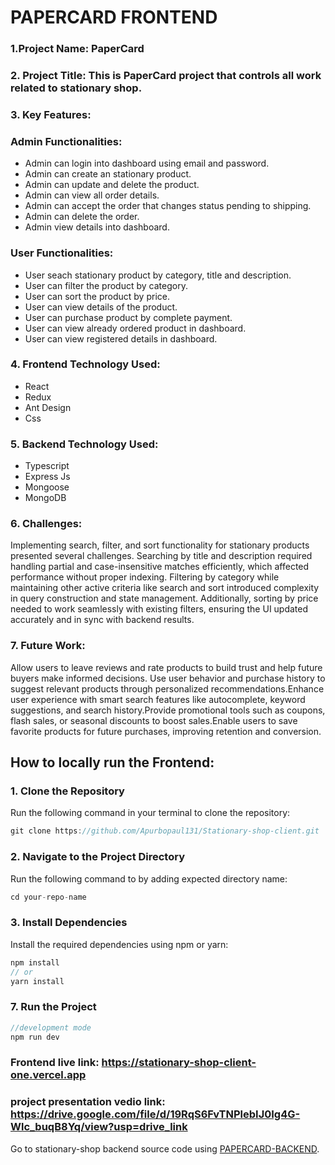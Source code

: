 # PAPERCARD FRONTEND

### 1.Project Name: PaperCard

### 2. Project Title: This is PaperCard project that controls all work related to stationary shop.

### 3. Key Features:

### Admin Functionalities:

- Admin can login into dashboard using email and password.
- Admin can create an stationary product.
- Admin can update and delete the product.
- Admin can view all order details.
- Admin can accept the order that changes status pending to shipping.
- Admin can delete the order.
- Admin view details into dashboard.

### User Functionalities:

- User seach stationary product by category, title and description.
- User can filter the product by category.
- User can sort the product by price.
- User can view details of the product.
- User can purchase product by complete payment.
- User can view already ordered product in dashboard.
- User can view registered details in dashboard.

### 4. Frontend Technology Used:

- React
- Redux
- Ant Design
- Css

### 5. Backend Technology Used:

- Typescript
- Express Js
- Mongoose
- MongoDB

### 6. Challenges:

Implementing search, filter, and sort functionality for stationary products presented several challenges. Searching by title and description required handling partial and case-insensitive matches efficiently, which affected performance without proper indexing. Filtering by category while maintaining other active criteria like search and sort introduced complexity in query construction and state management. Additionally, sorting by price needed to work seamlessly with existing filters, ensuring the UI updated accurately and in sync with backend results.

### 7. Future Work:

Allow users to leave reviews and rate products to build trust and help future buyers make informed decisions. Use user behavior and purchase history to suggest relevant products through personalized recommendations.Enhance user experience with smart search features like autocomplete, keyword suggestions, and search history.Provide promotional tools such as coupons, flash sales, or seasonal discounts to boost sales.Enable users to save favorite products for future purchases, improving retention and conversion.

## How to locally run the Frontend:

### 1. Clone the Repository

Run the following command in your terminal to clone the repository:

```javascript
git clone https://github.com/Apurbopaul131/Stationary-shop-client.git
```

### 2. Navigate to the Project Directory

Run the following command to by adding expected directory name:

```javascript
cd your-repo-name
```

### 3. Install Dependencies

Install the required dependencies using npm or yarn:

```javascript
npm install
// or
yarn install
```

### 7. Run the Project

```javascript
//development mode
npm run dev
```

### Frontend live link: https://stationary-shop-client-one.vercel.app

### project presentation vedio link: https://drive.google.com/file/d/19RqS6FvTNPlebIJ0Ig4G-Wlc_buqB8Yq/view?usp=drive_link

Go to stationary-shop backend source code using [PAPERCARD-BACKEND](https://github.com/Apurbopaul131/Stationery-Shop-B4A2V5.git).
